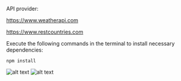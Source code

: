 API provider:

https://www.weatherapi.com

https://www.restcountries.com

Execute the following commands in the terminal to install necessary dependencies:
```
npm install
```
![alt text](https://firebasestorage.googleapis.com/v0/b/fir-react-upload-1f038.appspot.com/o/images%2F32.png?alt=media&token=7925bc2c-01b3-42a3-bcbc-6ccb4d3c6cf7)
![alt text](https://firebasestorage.googleapis.com/v0/b/fir-react-upload-1f038.appspot.com/o/images%2F11.PNG?alt=media&token=82ec5ed2-3ff3-4e44-a378-9693348c04e7)
